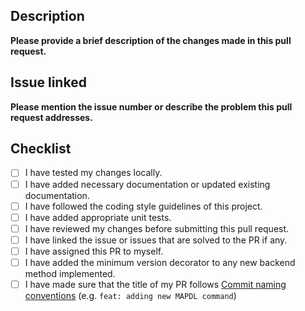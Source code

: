 ## Description
**Please provide a brief description of the changes made in this pull request.**

## Issue linked
**Please mention the issue number or describe the problem this pull request addresses.**

## Checklist
- [ ] I have tested my changes locally.
- [ ] I have added necessary documentation or updated existing documentation.
- [ ] I have followed the coding style guidelines of this project.
- [ ] I have added appropriate unit tests.
- [ ] I have reviewed my changes before submitting this pull request.
- [ ] I have linked the issue or issues that are solved to the PR if any.
- [ ] I have assigned this PR to myself.
- [ ] I have added the minimum version decorator to any new backend method implemented.
- [ ] I have made sure that the title of my PR follows [Commit naming conventions](https://dev.docs.pyansys.com/how-to/contributing.html#commit-naming-conventions) (e.g. ``feat: adding new MAPDL command``)